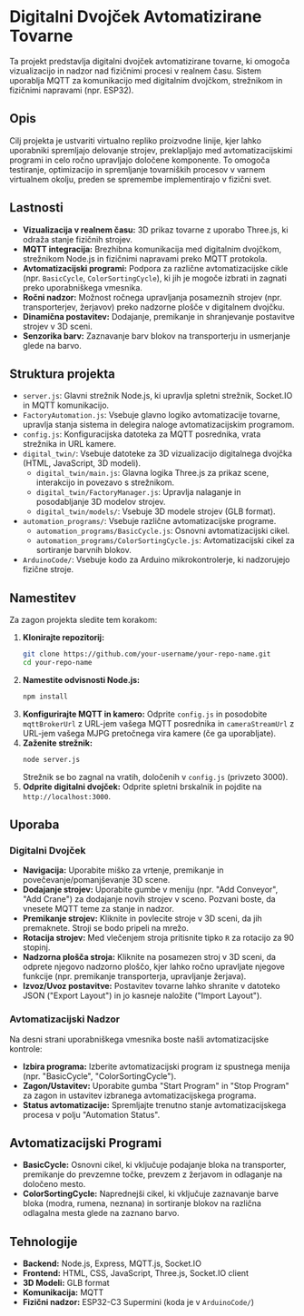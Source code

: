 # Digitalni Dvojček Avtomatizirane Tovarne

Ta projekt predstavlja digitalni dvojček avtomatizirane tovarne, ki omogoča vizualizacijo in nadzor nad fizičnimi procesi v realnem času. Sistem uporablja MQTT za komunikacijo med digitalnim dvojčkom, strežnikom in fizičnimi napravami (npr. ESP32).

## Opis

Cilj projekta je ustvariti virtualno repliko proizvodne linije, kjer lahko uporabniki spremljajo delovanje strojev, preklapljajo med avtomatizacijskimi programi in celo ročno upravljajo določene komponente. To omogoča testiranje, optimizacijo in spremljanje tovarniških procesov v varnem virtualnem okolju, preden se spremembe implementirajo v fizični svet.

## Lastnosti

*   **Vizualizacija v realnem času:** 3D prikaz tovarne z uporabo Three.js, ki odraža stanje fizičnih strojev.
*   **MQTT integracija:** Brezhibna komunikacija med digitalnim dvojčkom, strežnikom Node.js in fizičnimi napravami preko MQTT protokola.
*   **Avtomatizacijski programi:** Podpora za različne avtomatizacijske cikle (npr. `BasicCycle`, `ColorSortingCycle`), ki jih je mogoče izbrati in zagnati preko uporabniškega vmesnika.
*   **Ročni nadzor:** Možnost ročnega upravljanja posameznih strojev (npr. transporterjev, žerjavov) preko nadzorne plošče v digitalnem dvojčku.
*   **Dinamična postavitev:** Dodajanje, premikanje in shranjevanje postavitve strojev v 3D sceni.
*   **Senzorika barv:** Zaznavanje barv blokov na transporterju in usmerjanje glede na barvo.

## Struktura projekta

*   `server.js`: Glavni strežnik Node.js, ki upravlja spletni strežnik, Socket.IO in MQTT komunikacijo.
*   `FactoryAutomation.js`: Vsebuje glavno logiko avtomatizacije tovarne, upravlja stanja sistema in delegira naloge avtomatizacijskim programom.
*   `config.js`: Konfiguracijska datoteka za MQTT posrednika, vrata strežnika in URL kamere.
*   `digital_twin/`: Vsebuje datoteke za 3D vizualizacijo digitalnega dvojčka (HTML, JavaScript, 3D modeli).
    *   `digital_twin/main.js`: Glavna logika Three.js za prikaz scene, interakcijo in povezavo s strežnikom.
    *   `digital_twin/FactoryManager.js`: Upravlja nalaganje in posodabljanje 3D modelov strojev.
    *   `digital_twin/models/`: Vsebuje 3D modele strojev (GLB format).
*   `automation_programs/`: Vsebuje različne avtomatizacijske programe.
    *   `automation_programs/BasicCycle.js`: Osnovni avtomatizacijski cikel.
    *   `automation_programs/ColorSortingCycle.js`: Avtomatizacijski cikel za sortiranje barvnih blokov.
*   `ArduinoCode/`: Vsebuje kodo za Arduino mikrokontrolerje, ki nadzorujejo fizične stroje.

## Namestitev

Za zagon projekta sledite tem korakom:

1.  **Klonirajte repozitorij:**
    ```bash
    git clone https://github.com/your-username/your-repo-name.git
    cd your-repo-name
    ```
2.  **Namestite odvisnosti Node.js:**
    ```bash
    npm install
    ```
3.  **Konfigurirajte MQTT in kamero:**
    Odprite `config.js` in posodobite `mqttBrokerUrl` z URL-jem vašega MQTT posrednika in `cameraStreamUrl` z URL-jem vašega MJPG pretočnega vira kamere (če ga uporabljate).
4.  **Zaženite strežnik:**
    ```bash
    node server.js
    ```
    Strežnik se bo zagnal na vratih, določenih v `config.js` (privzeto 3000).
5.  **Odprite digitalni dvojček:**
    Odprite spletni brskalnik in pojdite na `http://localhost:3000`.

## Uporaba

### Digitalni Dvojček

*   **Navigacija:** Uporabite miško za vrtenje, premikanje in povečevanje/pomanjševanje 3D scene.
*   **Dodajanje strojev:** Uporabite gumbe v meniju (npr. "Add Conveyor", "Add Crane") za dodajanje novih strojev v sceno. Pozvani boste, da vnesete MQTT teme za stanje in nadzor.
*   **Premikanje strojev:** Kliknite in povlecite stroje v 3D sceni, da jih premaknete. Stroji se bodo pripeli na mrežo.
*   **Rotacija strojev:** Med vlečenjem stroja pritisnite tipko `R` za rotacijo za 90 stopinj.
*   **Nadzorna plošča stroja:** Kliknite na posamezen stroj v 3D sceni, da odprete njegovo nadzorno ploščo, kjer lahko ročno upravljate njegove funkcije (npr. premikanje transporterja, upravljanje žerjava).
*   **Izvoz/Uvoz postavitve:** Postavitev tovarne lahko shranite v datoteko JSON ("Export Layout") in jo kasneje naložite ("Import Layout").

### Avtomatizacijski Nadzor

Na desni strani uporabniškega vmesnika boste našli avtomatizacijske kontrole:

*   **Izbira programa:** Izberite avtomatizacijski program iz spustnega menija (npr. "BasicCycle", "ColorSortingCycle").
*   **Zagon/Ustavitev:** Uporabite gumba "Start Program" in "Stop Program" za zagon in ustavitev izbranega avtomatizacijskega programa.
*   **Status avtomatizacije:** Spremljajte trenutno stanje avtomatizacijskega procesa v polju "Automation Status".

## Avtomatizacijski Programi

*   **BasicCycle:** Osnovni cikel, ki vključuje podajanje bloka na transporter, premikanje do prevzemne točke, prevzem z žerjavom in odlaganje na določeno mesto.
*   **ColorSortingCycle:** Naprednejši cikel, ki vključuje zaznavanje barve bloka (modra, rumena, neznana) in sortiranje blokov na različna odlagalna mesta glede na zaznano barvo.

## Tehnologije

*   **Backend:** Node.js, Express, MQTT.js, Socket.IO
*   **Frontend:** HTML, CSS, JavaScript, Three.js, Socket.IO client
*   **3D Modeli:** GLB format
*   **Komunikacija:** MQTT
*   **Fizični nadzor:** ESP32-C3 Supermini (koda je v `ArduinoCode/`)